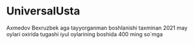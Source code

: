 # UniversalUsta
Axmedov Bexruzbek aga tayyorganman boshlanishi taxminan 2021 may oylari oxirida tugashi iyul oylarining boshida 400 ming so`mga
